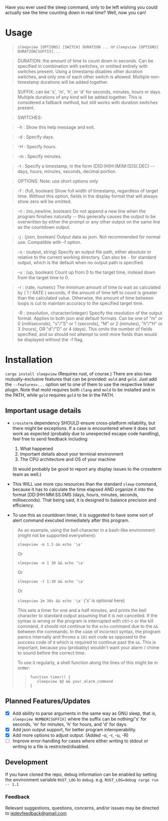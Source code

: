 Have you ever used the sleep command, only to be left wishing you could actually see the time counting down in real time? Well, now you can!

# Usage

>`sleepview [OPTIONS] [SWITCH] DURATION ...` or `sleepview [OPTIONS] DURATION[SUFFIX]...`

>DURATION: the amount of time to count down in seconds. Can be specified in combination with switches, or omitted entirely with switches present. Using a timestamp disables other duration switches, and only one of each other switch is allowed. Multiple non-timestamp durations will be added together.

>SUFFIX: can be 's', 'm', 'h', or 'd' for seconds, minutes, hours or days. Multiple durations of any kind will be added together. This is considered a fallback method, but still works with duration switches present.

>SWITCHES:

>-h :	Show this help message and exit.

>-d :	Specify days.

>-H :	Specify hours.

>-m :	Specify minutes.

>-t :   Specify a timestamp, in the form (D)D:(H)H:(M)M:(S)S(.DEC) -- days, hours, minutes, seconds, decimal portion.

>OPTIONS:
>Note: use short options only

>-f :	(full, boolean) Show full width of timestamp, regardless of target time. Without this option, fields in the display format that will always show zero will be omitted.

>-n :	(no_newline, boolean) Do not append a new line when the program finishes naturally -- this generally causes the output to be overwritten by either the prompt or any other output on the same line as the countdown output.

>-j :	(json, boolean) Output data as json. Not recommended for normal use. Compatible with -f option.

>-o :	(output, string) Specify an output file path, either absolute or relative to the current working directory. Can also be `-` for standard output, which is the default when no output path is specified.

>-u :	(up, boolean) Count up from 0 to the target time, instead down from the target time to 0.

>-r :   (rate, numeric) The minimum amount of time to wait as calculated by ( 1 / RATE ) seconds, if the amount of time left to count is greater than the calculated value. Otherwise, the amount of time between loops is cut to maintain accuracy to the specified target time.

>-R :   (resolution, character/integer) Specify the resolution of the output format. Applies to both json and default formats. Can be one of \"m\" or 0 (milliseconds), \"s\"/\"S\" or 1 (seconds), \"M\" or 2 (minutes), \"h\"/\"H\" or 3 (hours), OR \"d\"/\"D\" or 4 (days). This omits the number of fields specified, and so should not attempt to omit more fields than would be displayed without the -f flag.

# Installation

`cargo install sleepview`
(Requires rust, of course.)
There are also two mutually-exclusive features that can be provided: `mold` and `gold`. Just add the `--features=...` option set to one of them to use the respective linker plugin.
Note that mold requires both `clang` and `mold` to be installed and in the PATH, while `gold` requires `gold` to be in the PATH.

## Important usage details
 - `crossterm` dependency SHOULD ensure cross-platform reliability, but there might be exceptions. If a case is encountered where it does not work as expected (probably due to unexpected escape code handling), feel free to send feedback including:
    1. What happened
    2. Important details about your terminal environment
    3. The CPU architecture and OS of your machine

    (It would probably be good to report any display issues to the crossterm team as well.)

 - This WILL use more cpu resources than the standard `sleep` command, because it has to calculate the time elapsed AND organize it into the format [DD:]HH:MM:SS.0MS (days, hours, minutes, seconds, milliseconds). That being said, it is designed to balance precision and efficiency.

 - To use this as countdown timer, it is suggested to have some sort of alert command executed immediately after this program.
>As an example, using the bell character in a bash-like environment (might not be supported everywhere):
>
>`sleepview -m 1.5 && echo '\a'`
>
>Or
>
>`sleepview -m 1 30 && echo '\a'`
>
>Or
>
>`sleepview -t 1:30 && echo '\a'`
>
>Or
>
>`sleepview 1m 30s && echo '\a'` ('s' is optional here)
>
>This sets a timer for one and a half minutes, and prints the bell character to standard output assuming that it is not cancelled. If the syntax is wrong or the program is interrupted with ctrl-c or the kill command, it should not continue to the `echo` command due to the `&&` between the commands. In the case of incorrect syntax, the program panics internally and throws a `101` exit code as opposed to the success code of `0` which is required to continue past the `&&`. This is important, because you (probably) wouldn't want your alarm / chime to sound before the correct time.
>
>To use it regularly, a shell function along the lines of this might be in order:
>>```
>>function timer() {
>>    sleepview $@ && your_alarm_command
>>}
>>```

## Planned Features/Updates
 - [x] Add ability to parse arguments in the same way as GNU sleep, that is, `sleepview NUMBER[SUFFIX]` where the suffix can be nothing/'s' for seconds, 'm' for minutes, 'h' for hours, and 'd' for days.
 - [x] Add json output support, for better program interoperability.
 - [x] Add more options to adjust output. (Added -o, -r, -u, -R)
 - [ ] Improve error-handling for cases where either writing to stdout or writing to a file is restricted/disabled.

## Development
If you have cloned the repo, debug information can be enabled by setting the environment variable `RUST_LOG` to `debug`. e.g. `RUST_LOG=debug cargo run -- 1.1`

### Feedback
Relevant suggestions, questions, concerns, and/or issues may be directed to iedevfeedback@gmail.com

